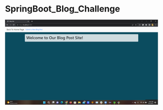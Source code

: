 # SpringBoot_Blog_Challenge
<img src='https://github.com/DelvonRH/SpringBoot_Blog_Challenge/blob/main/Blog_Home.png' title='Image Of Websitte' width='' alt='Image Of Website' />
